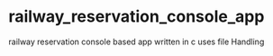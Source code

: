 # railway_reservation_console_app
railway reservation console based app written in c uses file Handling 

